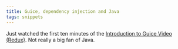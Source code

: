 ```yaml
---
title: Guice, dependency injection and Java
tags: snippets
---
```


Just watched the first ten minutes of the [Introduction to Guice Video (Redux)](http://crazybob.org/2007/06/introduction-to-guice-video-redux.html 'crazybob.org: Introduction to Guice Video (Redux)'). Not really a big fan of Java.
